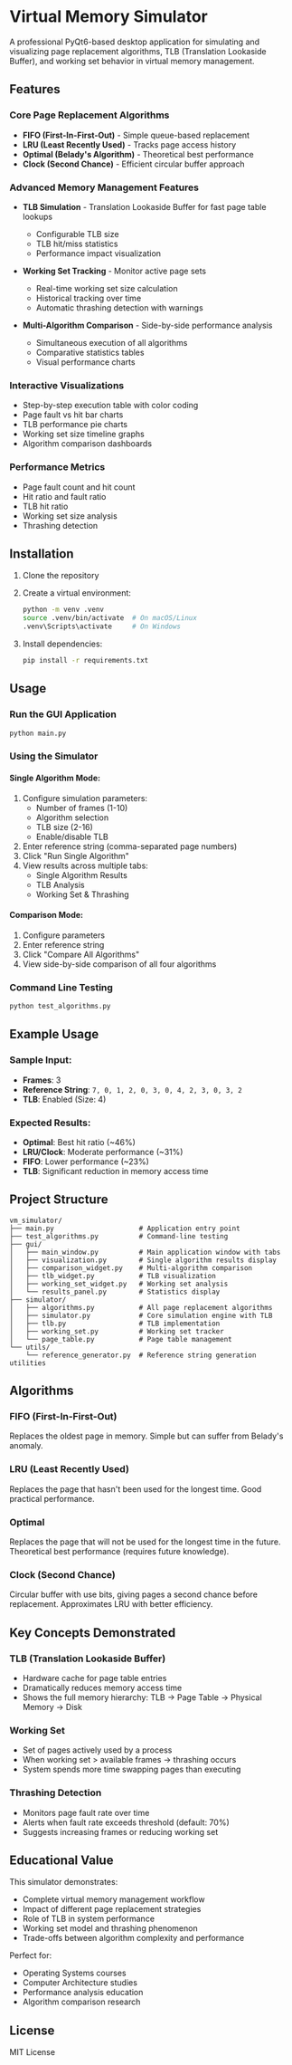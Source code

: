 # Virtual Memory Simulator

A professional PyQt6-based desktop application for simulating and visualizing page replacement algorithms, TLB (Translation Lookaside Buffer), and working set behavior in virtual memory management.

## Features

### Core Page Replacement Algorithms
- **FIFO (First-In-First-Out)** - Simple queue-based replacement
- **LRU (Least Recently Used)** - Tracks page access history
- **Optimal (Belady's Algorithm)** - Theoretical best performance
- **Clock (Second Chance)** - Efficient circular buffer approach

### Advanced Memory Management Features
- **TLB Simulation** - Translation Lookaside Buffer for fast page table lookups
  - Configurable TLB size
  - TLB hit/miss statistics
  - Performance impact visualization
  
- **Working Set Tracking** - Monitor active page sets
  - Real-time working set size calculation
  - Historical tracking over time
  - Automatic thrashing detection with warnings

- **Multi-Algorithm Comparison** - Side-by-side performance analysis
  - Simultaneous execution of all algorithms
  - Comparative statistics tables
  - Visual performance charts

### Interactive Visualizations
- Step-by-step execution table with color coding
- Page fault vs hit bar charts
- TLB performance pie charts
- Working set size timeline graphs
- Algorithm comparison dashboards

### Performance Metrics
- Page fault count and hit count
- Hit ratio and fault ratio
- TLB hit ratio
- Working set size analysis
- Thrashing detection

## Installation

1. Clone the repository
2. Create a virtual environment:
   ```bash
   python -m venv .venv
   source .venv/bin/activate  # On macOS/Linux
   .venv\Scripts\activate     # On Windows
   ```

3. Install dependencies:
   ```bash
   pip install -r requirements.txt
   ```

## Usage

### Run the GUI Application
```bash
python main.py
```

### Using the Simulator

#### Single Algorithm Mode:
1. Configure simulation parameters:
   - Number of frames (1-10)
   - Algorithm selection
   - TLB size (2-16)
   - Enable/disable TLB
2. Enter reference string (comma-separated page numbers)
3. Click "Run Single Algorithm"
4. View results across multiple tabs:
   - Single Algorithm Results
   - TLB Analysis
   - Working Set & Thrashing

#### Comparison Mode:
1. Configure parameters
2. Enter reference string
3. Click "Compare All Algorithms"
4. View side-by-side comparison of all four algorithms

### Command Line Testing
```bash
python test_algorithms.py
```

## Example Usage

### Sample Input:
- **Frames**: 3
- **Reference String**: `7, 0, 1, 2, 0, 3, 0, 4, 2, 3, 0, 3, 2`
- **TLB**: Enabled (Size: 4)

### Expected Results:
- **Optimal**: Best hit ratio (~46%)
- **LRU/Clock**: Moderate performance (~31%)
- **FIFO**: Lower performance (~23%)
- **TLB**: Significant reduction in memory access time

## Project Structure

```
vm_simulator/
├── main.py                     # Application entry point
├── test_algorithms.py          # Command-line testing
├── gui/
│   ├── main_window.py          # Main application window with tabs
│   ├── visualization.py        # Single algorithm results display
│   ├── comparison_widget.py    # Multi-algorithm comparison
│   ├── tlb_widget.py           # TLB visualization
│   ├── working_set_widget.py   # Working set analysis
│   └── results_panel.py        # Statistics display
├── simulator/
│   ├── algorithms.py           # All page replacement algorithms
│   ├── simulator.py            # Core simulation engine with TLB
│   ├── tlb.py                  # TLB implementation
│   ├── working_set.py          # Working set tracker
│   └── page_table.py           # Page table management
└── utils/
    └── reference_generator.py  # Reference string generation utilities
```

## Algorithms

### FIFO (First-In-First-Out)
Replaces the oldest page in memory. Simple but can suffer from Belady's anomaly.

### LRU (Least Recently Used)
Replaces the page that hasn't been used for the longest time. Good practical performance.

### Optimal
Replaces the page that will not be used for the longest time in the future. Theoretical best performance (requires future knowledge).

### Clock (Second Chance)
Circular buffer with use bits, giving pages a second chance before replacement. Approximates LRU with better efficiency.

## Key Concepts Demonstrated

### TLB (Translation Lookaside Buffer)
- Hardware cache for page table entries
- Dramatically reduces memory access time
- Shows the full memory hierarchy: TLB → Page Table → Physical Memory → Disk

### Working Set
- Set of pages actively used by a process
- When working set > available frames → thrashing occurs
- System spends more time swapping pages than executing

### Thrashing Detection
- Monitors page fault rate over time
- Alerts when fault rate exceeds threshold (default: 70%)
- Suggests increasing frames or reducing working set

## Educational Value

This simulator demonstrates:
- Complete virtual memory management workflow
- Impact of different page replacement strategies
- Role of TLB in system performance
- Working set model and thrashing phenomenon
- Trade-offs between algorithm complexity and performance

Perfect for:
- Operating Systems courses
- Computer Architecture studies
- Performance analysis education
- Algorithm comparison research

## License

MIT License
